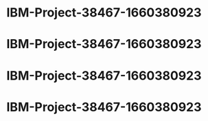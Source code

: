 # IBM-Project-38467-1660380923
# IBM-Project-38467-1660380923
# IBM-Project-38467-1660380923
# IBM-Project-38467-1660380923
